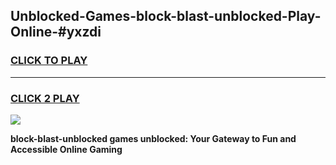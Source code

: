 
## Unblocked-Games-block-blast-unblocked-Play-Online-#yxzdi
<h3>
<a href="https://premium.freeplayer.one?title=block-blast-unblocked&ref=27F">CLICK TO PLAY</a></h3>
<hr>

<h3>
<a href="https://premium.freeplayer.one?title=block-blast-unblocked&ref=27F">CLICK 2 PLAY</a>
  
</h3>

<a href="https://premium.freeplayer.one?title=block-blast-unblocked&ref=27F"><img src="https://clearcache.store/games.png"></a>


**block-blast-unblocked games unblocked: Your Gateway to Fun and Accessible Online Gaming**
